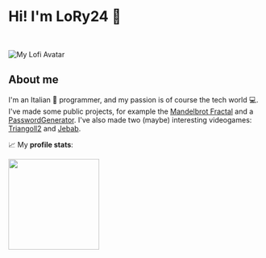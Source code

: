# Hi! I'm **LoRy24** 👋

<br>

![My Lofi Avatar](https://github.com/LoRy24/LoRy24/blob/main/lofi_avatar.png)

## About me

I'm an Italian 🍕 programmer, and my passion is of course the tech world 💻. I've made some public projects, for example the [Mandelbrot Fractal](https://github.com/LoRy24/MandelbrotSet) and a [PasswordGenerator](https://github.com/LoRy24/PasswordGenerator). 
I've also made two (maybe) interesting videogames: [Triangoll2](https://github.com/LoRy24/Triangoll2) and [Jebab](https://github.com/LoRy24/Jebab).

📈 My **profile stats**:

<img height="180em" src="https://github-readme-stats.vercel.app/api?username=LoRy24&show_icons=true&hide_border=true&&count_private=true&include_all_commits=true" />
